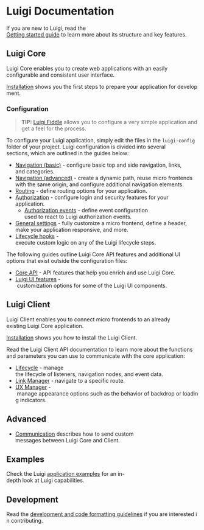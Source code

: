 # Luigi Documentation

If you are new to Luigi, read the [Getting started guide](getting-started.md) to learn more about its structure and key features.

## Luigi Core

Luigi Core enables you to create web applications with an easily configurable and consistent user interface.

[Installation](application-setup.md) shows you the first steps to prepare your application for development.

### Configuration

> **TIP:** [Luigi Fiddle](https://fiddle.luigi-project.io) allows you to configure a very simple application and get a feel for the process.

To configure your Luigi application, simply edit the files in the `luigi-config` folder of your project. Luigi configuration is divided into several sections, which are outlined in the guides below:

* [Navigation (basic)](navigation-configuration.md) - configure basic top and side navigation, links, and categories.
* [Navigation (advanced)](navigation-advanced.md) - create a dynamic path, reuse micro frontends with the same origin, and configure additional navigation elements. 
* [Routing](navigation-parameters-reference.md#routing) - define routing options for your application.
* [Authorization](authorization-configuration.md) - configure login and security features for your application.
    * [Authorization events](authorization-events.md) - define event configuration used to react to Luigi authorization events.
* [General settings](general-settings.md) - fully customize a micro frontend, define a header, make your application responsive, and more.
* [Lifecycle hooks](lifecycle-hooks.md) - execute custom logic on any of the Luigi lifecycle steps.

The following guides outline Luigi Core API features and additional UI options that exist outside the configuration files:

* [Core API](luigi-core-api.md) - API features that help you enrich and use Luigi Core.
* [Luigi UI features](luigi-ux-features.md) - customization options for some of the Luigi UI components.

## Luigi Client

Luigi Client enables you to connect micro frontends to an already existing Luigi Core application.

[Installation](https://github.com/SAP/luigi/tree/master/client) shows you how to install the Luigi Client.

Read the Luigi Client API documentation to learn more about the functions and parameters you can use to communicate with the core application:

* [Lifecycle](luigi-client-api.md#lifecycle) - manage the lifecycle of listeners, navigation nodes, and event data.
* [Link Manager](luigi-client-api.md#linkmanager) - navigate to a specific route.
* [UX Manager](luigi-client-api.md#uxmanager) - manage appearance options such as the behavior of backdrop or loading indicators.

## Advanced
* [Communication](communication.md) describes how to send custom messages between Luigi Core and Client.

## Examples

Check the Luigi [application examples](../core/examples/README.md) for an in-depth look at Luigi capabilities.

## Development

Read the [development and code formatting guidelines](https://github.com/SAP/luigi#development) if you are interested in contributing.
